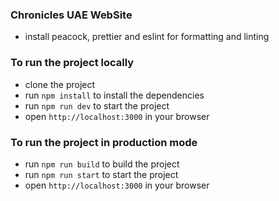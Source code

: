 ### Chronicles UAE WebSite 

* install peacock, prettier and eslint for formatting and linting


### To run the project locally

* clone the project
* run `npm install` to install the dependencies
* run `npm run dev` to start the project
* open `http://localhost:3000` in your browser

### To run the project in production mode

* run `npm run build` to build the project
* run `npm run start` to start the project
* open `http://localhost:3000` in your browser
